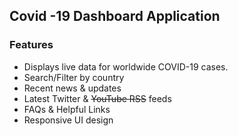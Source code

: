 ## Covid -19 Dashboard Application

### Features  

  * Displays live data for worldwide COVID-19 cases.    
  * Search/Filter by country  
  * Recent news & updates 
  * Latest Twitter & ~~YouTube RSS~~ feeds   
  * FAQs & Helpful Links  
  * Responsive UI design